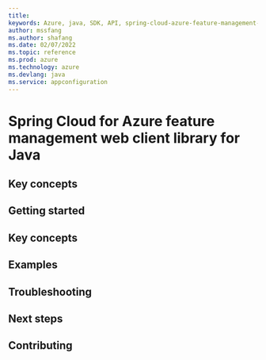 ```yaml
---
title: 
keywords: Azure, java, SDK, API, spring-cloud-azure-feature-management-web, appconfiguration
author: mssfang
ms.author: shafang
ms.date: 02/07/2022
ms.topic: reference
ms.prod: azure
ms.technology: azure
ms.devlang: java
ms.service: appconfiguration
---
```

# Spring Cloud for Azure feature management web client library for Java

## Key concepts
## Getting started
## Key concepts
## Examples
## Troubleshooting
## Next steps
## Contributing

